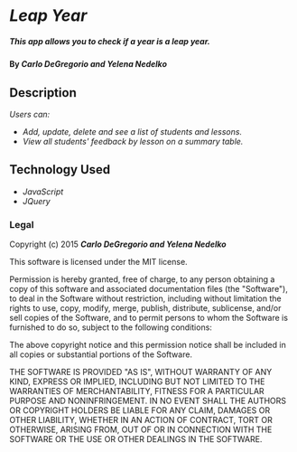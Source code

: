 # _Leap Year_

##### This app allows you to check if a year is a leap year.

#### By _**Carlo DeGregorio and Yelena Nedelko**_

## Description

_Users can:_

* _Add, update, delete and see a list of students and lessons._
* _View all students' feedback by lesson on a summary table._


## Technology Used
* _JavaScript_
* _JQuery_


### Legal

Copyright (c) 2015 **_Carlo DeGregorio and Yelena Nedelko_**

This software is licensed under the MIT license.

Permission is hereby granted, free of charge, to any person obtaining a copy
of this software and associated documentation files (the "Software"), to deal
in the Software without restriction, including without limitation the rights
to use, copy, modify, merge, publish, distribute, sublicense, and/or sell
copies of the Software, and to permit persons to whom the Software is
furnished to do so, subject to the following conditions:

The above copyright notice and this permission notice shall be included in
all copies or substantial portions of the Software.

THE SOFTWARE IS PROVIDED "AS IS", WITHOUT WARRANTY OF ANY KIND, EXPRESS OR
IMPLIED, INCLUDING BUT NOT LIMITED TO THE WARRANTIES OF MERCHANTABILITY,
FITNESS FOR A PARTICULAR PURPOSE AND NONINFRINGEMENT. IN NO EVENT SHALL THE
AUTHORS OR COPYRIGHT HOLDERS BE LIABLE FOR ANY CLAIM, DAMAGES OR OTHER
LIABILITY, WHETHER IN AN ACTION OF CONTRACT, TORT OR OTHERWISE, ARISING FROM,
OUT OF OR IN CONNECTION WITH THE SOFTWARE OR THE USE OR OTHER DEALINGS IN
THE SOFTWARE.
